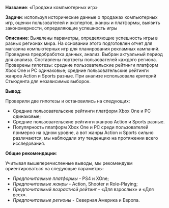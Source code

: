 **Название**: «Продажи компьютерных игр»

**Задачи**: используя исторические данные о продажах компьютерных игр, оценки пользователей и экспертов, жанры и платформы, выявить закономерности, определяющие успешность игры

**Описание**: Выявлены параметры, определяющие успешность игры в разных регионах мира. На основании этого подготовлен отчет для магазина компьютерных игр для планирования рекламных кампаний. Проведена предобработка данных, анализ. Выбран актуальный период для анализа. Составлены портреты пользователей каждого региона. Проверены гипотезы: средние пользовательские рейтинги платформ Xbox One и PC одинаковые; средние пользовательские рейтинги жанров Action и Sports разные. При анализе использовала критерий Стьюдента для независимых выборок.

**Вывод**:

Проверили две гипотезы и остановились на следующих:
- Средние пользовательские рейтинги платформ Xbox One и PC одинаковые;
- Средние пользовательские рейтинги жанров Action и Sports разные.
- Популярность платформ Xbox One и PC среди пользователей примерно на одном уровне, а вот жанры Action и Sports сильно различаются, мы наблюдали эту тенденцию на протяжении всего исследования.

**Общие рекомендации**:

Учитывая вышеперечисленные выводы, мы рекомендуем ориентироваться на следующие параметры:
- *Предпочитаемые платформы* - PS4 и XOne;
- *Предпочитаемые жанры* - Action, Shooter и Role-Playing;
- *Предпочитаемый возрастной рейтинг* - «Для взрослых» и «Для всех».
- *Предпочитаемые регионы* - Северная Америка и Европа.

